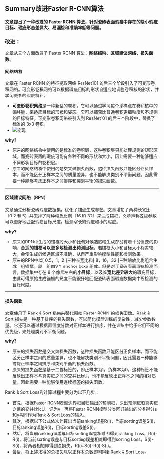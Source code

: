 ## Summary改进Faster R-CNN算法
**文章提出了一种改进的 Faster RCNN 算法，针对瓷砖表面瑕疵中存在的极小瑕疵目标、瑕疵形态差异大、易漏检和准确率低等问题。**   
### 改进：
文章从三个方面改进了 Faster RCNN 算法：**网络结构、区域建议网络、损失函数**。   
#### 网络结构
文章在 Faster RCNN 的特征提取网络 ResNet101 的后三个阶段引入了可变形卷积网络。可变形卷积网络可以根据瑕疵目标的形状自适应地调整卷积核的形状，并学习更多的瑕疵特征。   
- **可变形卷积网络**是一种新型的卷积，它可以通过学习每个采样点在卷积核中的偏移量，来适应目标的形状和姿态。它可以捕获比普通卷积更细粒度和不规则的目标特征。可变形卷积网络被引入到 ResNet101 的后三个阶段中，替换了标准的 3x3 卷积。
- ![实现](https://github.com/OctoberEnd/verbose-invention/blob/main/%E5%8F%AF%E5%8F%98%E5%8D%B7%E7%A7%AF.png?raw=true)
   
**why?**
- 原来的网络结构中使用的是标准的卷积层，这种卷积层只能处理规则的矩形区域，而瓷砖表面的瑕疵可能有各种不同的形状和大小，因此需要一种能够适应不同形状目标的卷积层。
- 原来的网络结构中使用的是交叉熵损失函数，这种损失函数只能区分正负样本，而不能区分正样本之间的质量差异，也不能解决类别不平衡问题，因此需要一种能够考虑正样本之间排序和类别平衡的损失函数。   
     
*** 
#### 区域建议网络（RPN）
文章通过分析瓷砖瑕疵数据集，优化了锚点生成参数。文章增加了两种长宽比（0.2 和 5）并去掉了两种缩放比例（16 和 32）来生成锚框。文章声称这些参数可以更好地匹配瑕疵目标尺度，检测窄长的瑕疵和小的瑕疵。   
   
**why?**
- 原来的RPN中生成的锚框的大小和比例对候选区域生成部分有着十分重要的影响，**合适的锚框可以更多地检测出待测目标**，若锚框大小和目标大小相差较大，会使生成的候选区域不准确，从而严重影响模型性能和检测效果。
- 原来的RPN中以[ 0.5，1，2 ]三种长宽比和[ 8，16，32 ]三种缩放比例组合生成一组锚框，即一组由9个 anchor boxs 组成。但是对于瓷砖表面瑕疵检测而言，数据集中存在 8 个像素左右的**小目标**，以及**长宽比差异较大**的瑕疵目标，由此可得原始生成锚框的尺度不能很好地匹配瓷砖表面瑕疵数据集中所检测的目标尺度。
***
#### 损失函数
文章使用了 Rank & Sort 损失来替代原始 Faster RCNN 的损失函数。Rank & Sort 损失是一种基于排序的损失函数，可以简化模型训练的复杂性，减少参数数量。它还可以通过根据置信度分数对正样本进行排序，并在训练中给予它们不同的优先级，来处理类别不平衡问题。   
   
**why?**
- 原来的损失函数是交叉熵损失函数，这种损失函数只能区分正负样本，而不能区分正样本之间的质量差异，也不能解决类别不平衡问题，因此需要一种能够考虑正样本之间排序和类别平衡的损失函数。
- 原来的损失函数是基于二值标签的，即正样本为1，负样本为0，这种标签不能反映出正样本与真实框之间的交并比IoU，也不能反映出正样本之间的相对质量，因此需要一种能够使用连续标签的损失函数。
   
Rank & Sort Loss的计算过程主要分为以下几步：
- 首先，根据Faster RCNN模型边界框回归输出的预测框，求出预测框和真实框之间的交并比IoU，记为y，再将Faster RCNN模型分类回归输出的分类得分s和y共同作为Rank & Sort Loss的输入。
- 其次，根据以下公式依次计算出当前ranking误差R(i)，当前sorting误差S(i)，目标ranking误差R(i)，目标sorting误差S(i)。
- 然后，将当前ranking误差与目标sorting误差相减即得到ranking Loss，R(i)-R(i)，将当前sorting误差与目标sorting误差相减即得到sorting Loss，S(i)-S(i)，将两者相加即得到总损失，R(i)+S(i)-R(i)-S(i)。
- 最后，将上述求得的总损失除以正样本总数即可得到Rank & Sort Loss。
